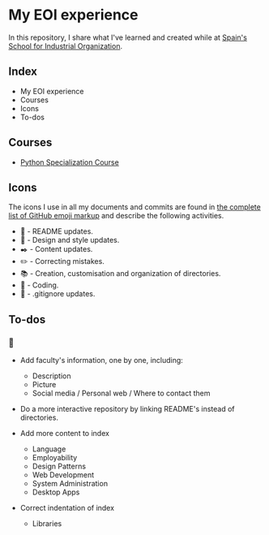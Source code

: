 # My EOI experience
In this repository, I share what I've learned and created while at [Spain's School for Industrial Organization](https://www.eoi.es/es).

## Index
- My EOI experience
- Courses
- Icons
- To-dos
## Courses
- [Python Specialization Course](./pysp/README.md)

## Icons
The icons I use in all my documents and commits are found in [the complete list of GitHub emoji markup](https://gist.github.com/rxaviers/7360908) and describe the following activities.

- :notebook: - README updates.
- :art: - Design and style updates.
- :black_nib: - Content updates. 
- :pencil2: - Correcting mistakes.
- :books: - Creation, customisation and organization of directories.
- :speech_balloon: - Coding.
- :no_entry_sign: - .gitignore updates.

## To-dos
### :snake:
- Add faculty's information, one by one, including:
  - Description
  - Picture
  - Social media / Personal web / Where to contact them

- Do a more interactive repository by linking README's instead of directories.

- Add more content to index
  - Language
  - Employability
  - Design Patterns
  - Web Development
  - System Administration
  - Desktop Apps

- Correct indentation of index
  - Libraries
